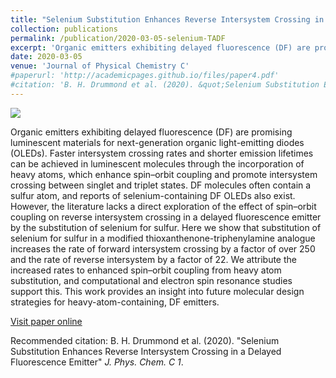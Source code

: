 ```yaml
---
title: "Selenium Substitution Enhances Reverse Intersystem Crossing in a Delayed Fluorescence Emitter"
collection: publications
permalink: /publication/2020-03-05-selenium-TADF
excerpt: 'Organic emitters exhibiting delayed fluorescence (DF) are promising luminescent materials for next-generation organic light-emitting diodes (OLEDs). Faster intersystem crossing rates and shorter emission lifetimes can be achieved in luminescent molecules through the incorporation of heavy atoms, which enhance spin–orbit coupling and promote intersystem crossing between singlet and triplet states. DF molecules often contain a sulfur atom, and reports of selenium-containing DF OLEDs also exist. However, the literature lacks a direct exploration of the effect of spin–orbit coupling on reverse intersystem crossing in a delayed fluorescence emitter by the substitution of selenium for sulfur. Here we show that substitution of selenium for sulfur in a modified thioxanthenone-triphenylamine analogue increases the rate of forward intersystem crossing by a factor of over 250 and the rate of reverse intersystem by a factor of 22. We attribute the increased rates to enhanced spin–orbit coupling from heavy atom substitution, and computational and electron spin resonance studies support this. This work provides an insight into future molecular design strategies for heavy-atom-containing, DF emitters.'
date: 2020-03-05
venue: 'Journal of Physical Chemistry C'
#paperurl: 'http://academicpages.github.io/files/paper4.pdf'
#citation: 'B. H. Drummond et al. (2020). &quot;Selenium Substitution Enhances Reverse Intersystem Crossing in a Delayed Fluorescence Emitter.&quot; <i>J. Phys. Chem. C 1</i>.'
---
```


![](http://bdoptoelectronics.github.io/images/se_toc.jpeg)

Organic emitters exhibiting delayed fluorescence (DF) are promising luminescent materials for next-generation organic light-emitting diodes (OLEDs). Faster intersystem crossing rates and shorter emission lifetimes can be achieved in luminescent molecules through the incorporation of heavy atoms, which enhance spin–orbit coupling and promote intersystem crossing between singlet and triplet states. DF molecules often contain a sulfur atom, and reports of selenium-containing DF OLEDs also exist. However, the literature lacks a direct exploration of the effect of spin–orbit coupling on reverse intersystem crossing in a delayed fluorescence emitter by the substitution of selenium for sulfur. Here we show that substitution of selenium for sulfur in a modified thioxanthenone-triphenylamine analogue increases the rate of forward intersystem crossing by a factor of over 250 and the rate of reverse intersystem by a factor of 22. We attribute the increased rates to enhanced spin–orbit coupling from heavy atom substitution, and computational and electron spin resonance studies support this. This work provides an insight into future molecular design strategies for heavy-atom-containing, DF emitters.

[Visit paper online](https://pubs.acs.org/doi/10.1021/acs.jpcc.0c01499)

Recommended citation: B. H. Drummond et al. (2020). "Selenium Substitution Enhances Reverse Intersystem Crossing in a Delayed Fluorescence Emitter" <i>J. Phys. Chem. C 1</i>.
